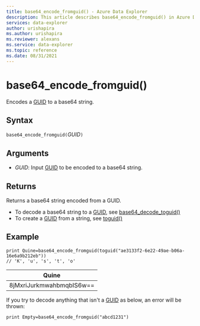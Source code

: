 ```yaml
---
title: base64_encode_fromguid() - Azure Data Explorer
description: This article describes base64_encode_fromguid() in Azure Data Explorer.
services: data-explorer
author: urishapira
ms.author: urishapira
ms.reviewer: alexans
ms.service: data-explorer
ms.topic: reference 
ms.date: 08/31/2021
---
```

# base64_encode_fromguid()

Encodes a [GUID](./scalar-data-types/guid.md) to a base64 string.

## Syntax

`base64_encode_fromguid(`*GUID*`)`

## Arguments

* *GUID*: Input [GUID](./scalar-data-types/guid.md) to be encoded to a base64 string. 

## Returns

Returns a base64 string encoded from a GUID.

* To decode a base64 string to a [GUID](./scalar-data-types/guid.md), see [base64_decode_toguid()](base64_decode_toguidfunction.md)
* To create a [GUID](./scalar-data-types/guid.md) from a string, see [toguid()](toguidfunction.md)


## Example

<!-- csl: https://help.kusto.windows.net/Samples -->
```kusto
print Quine=base64_encode_fromguid(toguid("ae3133f2-6e22-49ae-b06a-16e6a9b212eb"))  
// 'K', 'u', 's', 't', 'o'
```

|Quine|
|-----|
|8jMxriJurkmwahbmqbIS6w==|

If you try to decode anything that isn't a [GUID](./scalar-data-types/guid.md) as below, an error will be thrown:

<!-- csl: https://help.kusto.windows.net/Samples -->
```kusto
print Empty=base64_encode_fromguid("abcd1231")
```
